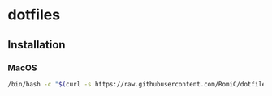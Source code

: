 # dotfiles

## Installation

### MacOS

```sh
/bin/bash -c "$(curl -s https://raw.githubusercontent.com/RomiC/dotfiles/master/install.sh)"
```
